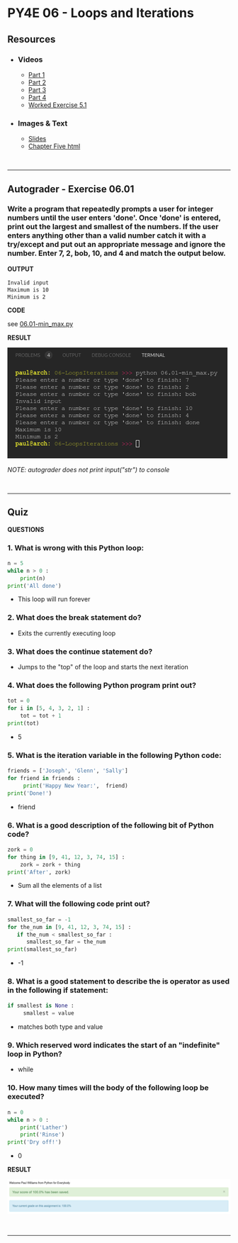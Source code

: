 # PY4E 06 - Loops and Iterations
## Resources

- ### Videos
  - [Part 1](https://youtu.be/FzpurxjwmsM)
  - [Part 2](https://youtu.be/5QDrj5ogPYc)
  - [Part 3](https://youtu.be/xsavQp8hd78)
  - [Part 4](https://youtu.be/yjlMMwf9Y5I)
  - [Worked Exercise 5.1](https://youtu.be/R2GrfqRofZc)
- ### Images & Text
  - [Slides](../Resources/Slides/Pythonlearn-05-Iterations.pptx)
  - [Chapter Five html](https://www.py4e.com/html3/05-iterations)

<br>

---

## Autograder - Exercise 06.01

### Write a program that repeatedly prompts a user for integer numbers until the user enters 'done'. Once 'done' is entered, print out the largest and smallest of the numbers. If the user enters anything other than a valid number catch it with a try/except and put out an appropriate message and ignore the number. Enter 7, 2, bob, 10, and 4 and match the output below.

**OUTPUT**

```
Invalid input
Maximum is 10
Minimum is 2
```

**CODE**

see [06.01-min_max.py](06.01-min_max.py)

**RESULT**

![Console Output](06.01-ConsoleOutput.png)

*NOTE: autograder does not print input("str") to console*

<br>

---

## Quiz

**QUESTIONS**

### 1. What is wrong with this Python loop:

```python
n = 5
while n > 0 :
    print(n)
print('All done')
```

  - This loop will run forever

### 2. What does the break statement do?

  - Exits the currently executing loop

### 3. What does the continue statement do?

  - Jumps to the "top" of the loop and starts the next iteration

### 4. What does the following Python program print out?

```python
tot = 0
for i in [5, 4, 3, 2, 1] :
    tot = tot + 1
print(tot)
```

  - 5

### 5. What is the iteration variable in the following Python code:

```python
friends = ['Joseph', 'Glenn', 'Sally']
for friend in friends :
     print('Happy New Year:',  friend)
print('Done!')
```

  - friend

### 6. What is a good description of the following bit of Python code?

```python
zork = 0
for thing in [9, 41, 12, 3, 74, 15] :
    zork = zork + thing
print('After', zork)
```

  - Sum all the elements of a list

### 7. What will the following code print out?

```python
smallest_so_far = -1
for the_num in [9, 41, 12, 3, 74, 15] :
   if the_num < smallest_so_far :
      smallest_so_far = the_num
print(smallest_so_far)
```

  - -1

### 8. What is a good statement to describe the is operator as used in the following if statement:

```python
if smallest is None :
     smallest = value
```

  - matches both type and value

### 9. Which reserved word indicates the start of an "indefinite" loop in Python?

  - while

### 10. How many times will the body of the following loop be executed?

```python
n = 0
while n > 0 :
    print('Lather')
    print('Rinse')
print('Dry off!')
```
  - 0

**RESULT**

![Quiz Result](06.02-QuizResult.png)

<br>

---